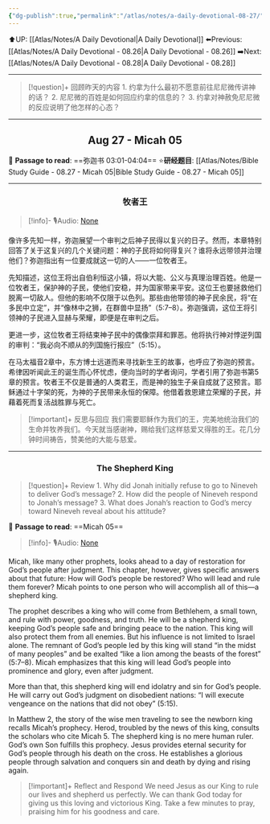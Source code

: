 ```yaml
---
{"dg-publish":true,"permalink":"/atlas/notes/a-daily-devotional-08-27/"}
---
```


 ⬆️UP: [[Atlas/Notes/A Daily Devotional\|A Daily Devotional]]
⬅️Previous: [[Atlas/Notes/A Daily Devotional - 08.26\|A Daily Devotional - 08.26]]
➡️Next: [[Atlas/Notes/A Daily Devotional - 08.28\|A Daily Devotional - 08.28]]

---

> [!question]+ 回顾昨天的内容
> 1.⁠ ⁠约拿为什么最初不愿意前往尼尼微传讲神的话？
2.⁠ ⁠尼尼微的百姓是如何回应约拿的信息的？
3.⁠ ⁠约拿对神赦免尼尼微的反应说明了他怎样的心态？

---
## <center>Aug 27 - Micah 05</center>

📖 **Passage to read**: ==弥迦书 03:01-04:04==
⭐**研经题目**: [[Atlas/Notes/Bible Study Guide - 08.27 - Micah 05\|Bible Study Guide - 08.27 - Micah 05]]

---
### <center>牧者王</center>

> [!info]- 🎙️Audio: [None]()

像许多先知一样，弥迦展望一个审判之后神子民得以复兴的日子。然而，本章特别回答了关于这复兴的几个关键问题：神的子民将如何得复兴？谁将永远带领并治理他们？弥迦指出有一位要成就这一切的人——一位牧者王。

先知描述，这位王将出自伯利恒这小镇，将以大能、公义与真理治理百姓。他是一位牧者王，保护神的子民，使他们安稳，并为国家带来平安。这位王也要拯救他们脱离一切敌人。但他的影响不仅限于以色列。那些由他带领的神子民余民，将“在多民中立定”，并“像林中之狮，在群兽中显扬”（5:7–8）。弥迦强调，这位王将引领神的子民进入显赫与荣耀，即便是在审判之后。

更进一步，这位牧者王将结束神子民中的偶像崇拜和罪恶。他将执行神对悖逆列国的审判：“我必向不顺从的列国施行报应”（5:15）。

在马太福音2章中，东方博士远道而来寻找新生王的故事，也呼应了弥迦的预言。希律因听闻此王的诞生而心怀忧虑，便向当时的学者询问，学者引用了弥迦书第5章的预言。牧者王不仅是普通的人类君王，而是神的独生子亲自成就了这预言。耶稣通过十字架的死，为神的子民带来永恒的保障。他借着救恩建立荣耀的子民，并藉着死而复活战胜罪与死亡。

> [!important]+ 反思与回应
我们需要耶稣作为我们的王，完美地统治我们的生命并牧养我们。今天就当感谢神，赐给我们这样慈爱又得胜的王。花几分钟时间祷告，赞美他的大能与慈爱。

---
### <center>The Shepherd King</center>

> [!question]+ Review
> 1.⁠ ⁠Why did Jonah initially refuse to go to Nineveh to deliver God’s message?
2.⁠ ⁠How did the people of Nineveh respond to Jonah’s message?
3.⁠ ⁠What does Jonah’s reaction to God’s mercy toward Nineveh reveal about his attitude?

📖 **Passage to read**: ==Micah 05==

> [!info]- 🎙️Audio: [None]()  

Micah, like many other prophets, looks ahead to a day of restoration for God’s people after judgment. This chapter, however, gives specific answers about that future: How will God’s people be restored? Who will lead and rule them forever? Micah points to one person who will accomplish all of this—a shepherd king.

The prophet describes a king who will come from Bethlehem, a small town, and rule with power, goodness, and truth. He will be a shepherd king, keeping God’s people safe and bringing peace to the nation. This king will also protect them from all enemies. But his influence is not limited to Israel alone. The remnant of God’s people led by this king will stand “in the midst of many peoples” and be exalted “like a lion among the beasts of the forest” (5:7–8). Micah emphasizes that this king will lead God’s people into prominence and glory, even after judgment.

More than that, this shepherd king will end idolatry and sin for God’s people. He will carry out God’s judgment on disobedient nations: “I will execute vengeance on the nations that did not obey” (5:15).

In Matthew 2, the story of the wise men traveling to see the newborn king recalls Micah’s prophecy. Herod, troubled by the news of this king, consults the scholars who cite Micah 5. The shepherd king is no mere human ruler. God’s own Son fulfills this prophecy. Jesus provides eternal security for God’s people through his death on the cross. He establishes a glorious people through salvation and conquers sin and death by dying and rising again.

> [!important]+ Reflect and Respond
We need Jesus as our King to rule our lives and shepherd us perfectly. We can thank God today for giving us this loving and victorious King. Take a few minutes to pray, praising him for his goodness and care.


